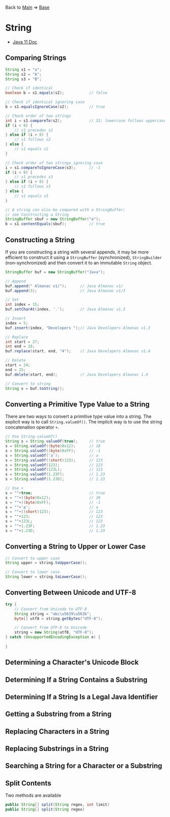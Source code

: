 Back to [Main](../../../README.md) &rArr; [Base](../index.md)

# String

* [Java 11 Doc](https://docs.oracle.com/en/java/javase/11/docs/api/java.base/java/lang/String.html)

## Comparing Strings

```java
String s1 = "a";
String s2 = "A";
String s3 = "B";

// Check if identical
boolean b = s1.equals(s2);           // false

// Check if identical ignoring case
b = s1.equalsIgnoreCase(s2);         // true

// Check order of two strings
int i = s1.compareTo(s2);            // 32; lowercase follows uppercase
if (i < 0) {
    // s1 precedes s2
} else if (i > 0) {
    // s1 follows s2
} else {
    // s1 equals s2
}

// Check order of two strings ignoring case
i = s1.compareToIgnoreCase(s3);      // -1
if (i < 0) {
    // s1 precedes s3
} else if (i > 0) {
    // s1 follows s3
} else {
    // s1 equals s3
}

// A string can also be compared with a StringBuffer;
// see Constructing a String
StringBuffer sbuf = new StringBuffer("a");
b = s1.contentEquals(sbuf);          // true
```

## Constructing a String

If you are constructing a string with several appends, it may be more efficient to construct it using a `StringBuffer` (synchronized), `StringBuilder` (non-synchronized)  and then convert it to an immutable `String` object.

```java
StringBuffer buf = new StringBuffer("Java");

// Append
buf.append(" Almanac v1/");      // Java Almanac v1/
buf.append(3);                   // Java Almanac v1/3

// Set
int index = 15;
buf.setCharAt(index, '.');       // Java Almanac v1.3

// Insert
index = 5;
buf.insert(index, "Developers ");// Java Developers Almanac v1.3

// Replace
int start = 27;
int end = 28;
buf.replace(start, end, "4");    // Java Developers Almanac v1.4

// Delete
start = 24;
end = 25;
buf.delete(start, end);          // Java Developers Almanac 1.4

// Convert to string
String s = buf.toString();
```

## Converting a Primitive Type Value to a String

There are two ways to convert a primitive type value into a string. 
The explicit way is to call `String.valueOf()`. 
The implicit way is to use the string concatenation operator `+`.

```java
// Use String.valueOf()
String s = String.valueOf(true);     // true
s = String.valueOf((byte)0x12);      // 18
s = String.valueOf((byte)0xFF);      // -1
s = String.valueOf('a');             // a
s = String.valueOf((short)123);      // 123
s = String.valueOf(123);             // 123
s = String.valueOf(123L);            // 123
s = String.valueOf(1.23F);           // 1.23
s = String.valueOf(1.23D);           // 1.23

// Use +
s = ""+true;                         // true
s = ""+((byte)0x12);                 // 18
s = ""+((byte)0xFF);                 // -1
s = ""+'a';                          // a
s = ""+((short)123);                 // 123
s = ""+123;                          // 123
s = ""+123L;                         // 123
s = ""+1.23F;                        // 1.23
s = ""+1.23D;                        // 1.23
```

## Converting a String to Upper or Lower Case

```java
// Convert to upper case
String upper = string.toUpperCase();

// Convert to lower case
String lower = string.toLowerCase();
```

## Converting Between Unicode and UTF-8

```java
try {
    // Convert from Unicode to UTF-8
    String string = "abc\u5639\u563b";
    byte[] utf8 = string.getBytes("UTF-8");

    // Convert from UTF-8 to Unicode
    string = new String(utf8, "UTF-8");
} catch (UnsupportedEncodingException e) {
    
}
```

## Determining a Character's Unicode Block

## Determining If a String Contains a Substring

## Determining If a String Is a Legal Java Identifier

## Getting a Substring from a String

## Replacing Characters in a String

## Replacing Substrings in a String

## Searching a String for a Character or a Substring

## Split Contents

Two methods are available

```java
public String[] split(String regex, int limit)
public String[] split(String regex)
```

